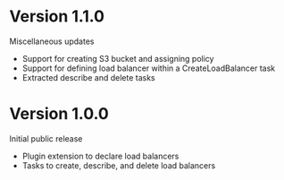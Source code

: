 # Version 1.1.0
Miscellaneous updates

* Support for creating S3 bucket and assigning policy
* Support for defining load balancer within a CreateLoadBalancer task
* Extracted describe and delete tasks 

# Version 1.0.0
Initial public release

* Plugin extension to declare load balancers
* Tasks to create, describe, and delete load balancers
